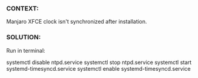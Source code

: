 ### CONTEXT: 

Manjaro XFCE clock isn't synchronized after installation.

### SOLUTION: 

Run in terminal:

systemctl disable ntpd.service
systemctl stop ntpd.service
systemctl start systemd-timesyncd.service
systemctl enable systemd-timesyncd.service
